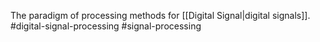 The paradigm of processing methods for [[Digital Signal|digital signals]]. #digital-signal-processing #signal-processing 